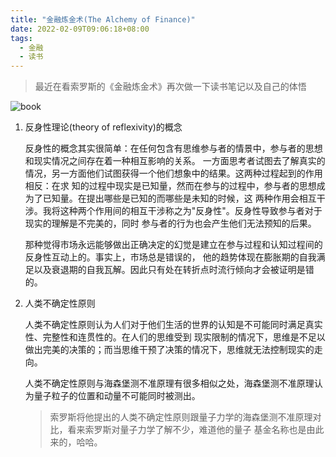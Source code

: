 ```yaml
---
title: "金融炼金术(The Alchemy of Finance)"
date: 2022-02-09T09:06:18+08:00
tags:
  - 金融
  - 读书
---
```


> 最近在看索罗斯的《金融炼金术》再次做一下读书笔记以及自己的体悟

![book](./the-alchemy-of-finance.png)

1. 反身性理论(theory of reflexivity)的概念

    反身性的概念其实很简单：在任何包含有思维参与者的情景中，参与者的思想和现实情况之间存在着一种相互影响的关系。
一方面思考者试图去了解真实的情况，另一方面他们试图获得一个他们想象中的结果。这两种过程起到的作用相反：在求
知的过程中现实是已知量，然而在参与的过程中，参与者的思想成为了已知量。在提出哪些是已知的而哪些是未知的时候，这
两种作用会相互干涉。我将这种两个作用间的相互干涉称之为"反身性"。反身性导致参与者对于现实的理解是不完美的，同时
参与者的行为也会产生他们无法预知的后果。

    那种觉得市场永远能够做出正确决定的幻觉是建立在参与过程和认知过程间的反身性互动上的。事实上，市场总是错误的，
他的趋势体现在膨胀期的自我满足以及衰退期的自我瓦解。因此只有处在转折点时流行倾向才会被证明是错的。


2. 人类不确定性原则

    人类不确定性原则认为人们对于他们生活的世界的认知是不可能同时满足真实性、完整性和连贯性的。在人们的思维受到
现实限制的情况下，思维是不足以做出完美的决策的；而当思维干预了决策的情况下，思维就无法控制现实的走向。

    人类不确定性原则与海森堡测不准原理有很多相似之处，海森堡测不准原理认为量子粒子的位置和动量不可能同时被测出。

   > 索罗斯将他提出的人类不确定性原则跟量子力学的海森堡测不准原理对比，看来索罗斯对量子力学了解不少，难道他的量子
   > 基金名称也是由此来的，哈哈。
